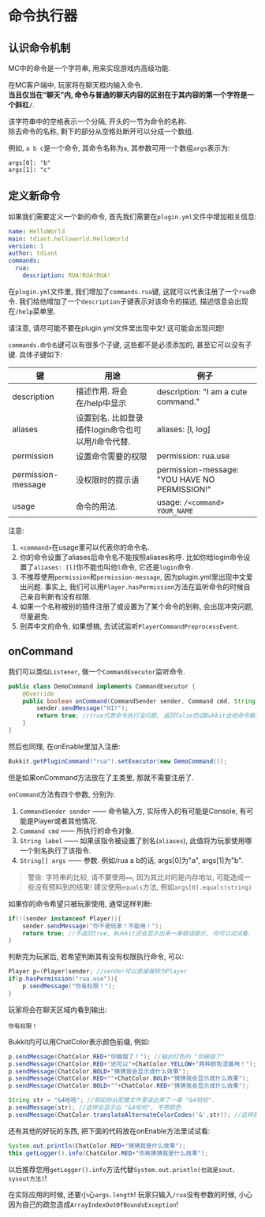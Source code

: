 # 命令执行器

## 认识命令机制
MC中的命令是一个字符串, 用来实现游戏内高级功能.  

在MC客户端中, 玩家将在聊天框内输入命令.  
**当且仅当在“聊天”内, 命令与普通的聊天内容的区别在于其内容的第一个字符是一个斜杠`/`**.  

该字符串中的空格表示一个分隔, 开头的一节为命令的名称.  
除去命令的名称, 剩下的部分从空格处断开可以分成一个数组.  

例如, `a b c`是一个命令, 其命令名称为`a`, 其参数可用一个数组`args`表示为:  
```
args[0]: "b"
args[1]: "c"
```



## 定义新命令
如果我们需要定义一个新的命令, 首先我们需要在`plugin.yml`文件中增加相关信息:
```yml
name: HelloWorld
main: tdiant.helloworld.HelloWorld
version: 1
author: tdiant
commands:
  rua:
    description: RUA!RUA!RUA!
```

在`plugin.yml`文件里, 我们增加了`commands.rua`键, 这就可以代表注册了一个`rua`命令. 我们给他增加了一个`description`子键表示对该命令的描述, 描述信息会出现在`/help`菜单里.  

请注意, 请尽可能不要在plugin.yml文件里出现中文! 这可能会出现问题!

`commands.命令名`键可以有很多个子键, 这些都不是必须添加的, 甚至它可以没有子键. 具体子键如下:  

| 键 | 用途 | 例子 |
| -----   | -----   | ---- |
| description | 描述作用. 将会在/help中显示 |  description: "I am a cute command." |
| aliases | 设置别名. 比如登录插件login命令也可以用/l命令代替. | aliases: [l, log] |
| permission | 设置命令需要的权限 | permission: rua.use |
| permission-message | 没权限时的提示语 | permission-message: "YOU HAVE NO PERMISSION!" |
| usage | 命令的用法. | usage: `/<command> YOUR_NAME` |


注意:  
1. `<command>`在usage里可以代表你的命令名.  
2. 你的命令设置了aliases后命令名不能按照aliases称呼. 比如你给login命令设置了`aliases: [l]`你不能也叫他`l`命令, 它还是`login`命令.  
3. 不推荐使用`permission`和`permission-message`, 因为plugin.yml里出现中文爱出问题. 事实上, 我们可以用`Player.hasPermission`方法在监听命令的时候自己亲自判断有没有权限.
4. 如果一个名称被别的插件注册了或设置为了某个命令的别称, 会出现冲突问题, 尽量避免.
5. 别弄中文的命令, 如果想搞, 去试试监听`PlayerCommandPreprocessEvent`.

## onCommand
我们可以类似`Listener`, 做一个`CommandExecutor`监听命令.  

```java
public class DemoCommand implements CommandExecutor {
	@Override
	public boolean onCommand(CommandSender sender, Command cmd, String label, String[] args) {
		sender.sendMessage("HI!");
		return true; //true代表命令执行没问题, 返回false的话Bukkit会给命令输入方一个错误提示语
	}
}
```

然后也同理, 在onEnable里加入注册:  
```java
Bukkit.getPluginCommand("rua").setExecutor(new DemoCommand());
```
但是如果onCommand方法放在了主类里, 那就不需要注册了.  

`onCommand`方法有四个参数, 分别为:  
1. `CommandSender sender` —— 命令输入方, 实际传入的有可能是Console, 有可能是Player或者其他情况.    
2. `Command cmd` —— 所执行的命令对象.  
3. `String label` —— 如果该指令被设置了别名(`aliases`), 此值将为玩家使用哪一个别名执行了该指令.  
4. `String[] args` —— 参数. 例如/rua a b的话, args[0]为"a", args[1]为"b".  

> 警告: 字符串的比较, 请不要使用`==`, 因为其比对的是内存地址, 可能造成一些没有预料到的结果! 建议使用`equals`方法, 例如`args[0].equals(string)`

如果你的命令希望只被玩家使用, 通常这样判断:
```java
if(!(sender instanceof Player)){
	sender.sendMessage("你不是玩家！不能用！");
	return true; //不返回true, Bukkit还会显示出来一串错误提示, 你可以试试看.
}
```

判断完为玩家后, 若希望判断其有没有权限执行命令, 可以:
```java
Player p=(Player)sender; //sender可以直接强转为Player
if(p.hasPermission("rua.use")){
	p.sendMessage("你有权限！");
}
```
玩家将会在聊天区域内看到输出:  
```
你有权限！
```

Bukkit内可以用ChatColor表示颜色前缀, 例如:  
```java
p.sendMessage(ChatColor.RED+"你输错了！"); //输出红色的 "你输错了"
p.sendMessage(ChatColor.RED+"还可以"+ChatColor.YELLOW+"两种颜色混着用！");
p.sendMessage(ChatColor.BOLD+"猜猜我会显示成什么效果");
p.sendMessage(ChatColor.RED+""+ChatColor.BOLD+"猜猜我会显示成什么效果");
p.sendMessage(ChatColor.BOLD+""+ChatColor.RED+"猜猜我会显示成什么效果");

String str = "&4哈哈"; //假如你从配置文件里读出来了一串 "&4哈哈".
p.sendMessage(str); //这样会显示出 "&4哈哈", 不带颜色
p.sendMessage(ChatColor.translateAlternateColorCodes('&',str)); //这样就带颜色了
```

还有其他的好玩的东西, 把下面的代码放在onEnable方法里试试看:  
```java
System.out.println(ChatColor.RED+"猜猜我是什么效果"); 
this.getLogger().info(ChatColor.RED+"你再猜猜我是什么效果");
```
以后推荐您用`getLogger().info`方法代替`System.out.println(也就是sout、sysout方法)`!

在实际应用的时候, 还要小心`args.length`! 玩家只输入`/rua`没有参数的时候, 小心因为自己的疏忽造成`ArrayIndexOutOfBoundsException`!

